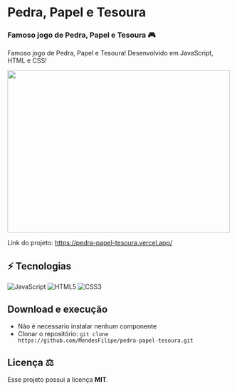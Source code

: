 # Pedra, Papel e Tesoura

### Famoso jogo de Pedra, Papel e Tesoura :video_game:

Famoso jogo de Pedra, Papel e Tesoura! Desenvolvido em JavaScript, HTML e CSS!

<img src="https://i.pinimg.com/originals/99/75/ec/9975ec51cb636c2e0d06f3a99207e089.gif" width="500" height="365" />

Link do projeto: https://pedra-papel-tesoura.vercel.app/

## ⚡ Tecnologias

![JavaScript](https://img.shields.io/badge/-JavaScript-%23F7DF1C?style=flat-square&logo=javascript&logoColor=000000&labelColor=%23F7DF1C&color=%23FFCE5A)
![HTML5](https://img.shields.io/badge/-HTML5-%23E44D27?style=flat-square&logo=html5&logoColor=ffffff)
![CSS3](https://img.shields.io/badge/-CSS3-%231572B6?style=flat-square&logo=css3)

## Download e execução

* Não é necessario instalar nenhum componente 
* Clonar o repositório: `git clone https://github.com/MendesFilipe/pedra-papel-tesoura.git`

## Licença ⚖

Esse projeto possui a licença **MIT**.
